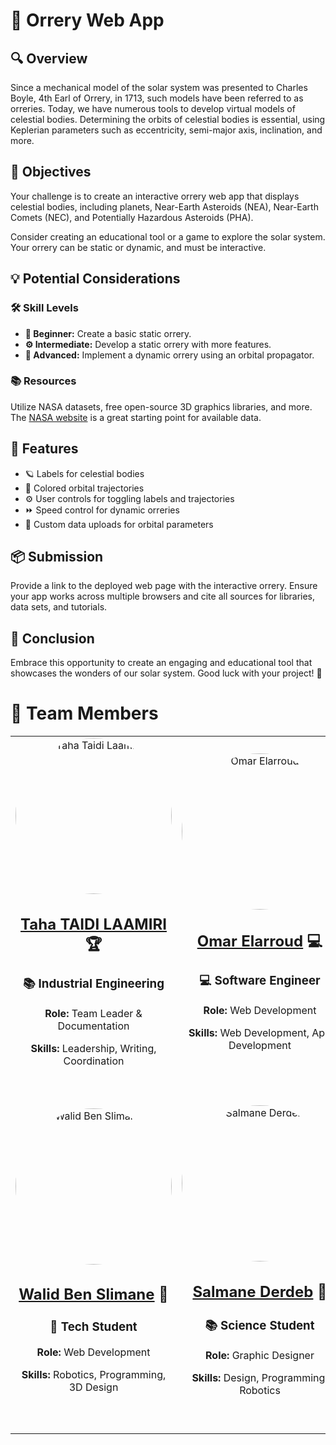 <body>
    <h1>🌌 Orrery Web App</h1>
    <h2>🔍 Overview</h2>
    <p>
        Since a mechanical model of the solar system was presented to Charles Boyle, 4th Earl of Orrery, in 1713, 
        such models have been referred to as orreries. Today, we have numerous tools to develop virtual models of 
        celestial bodies. Determining the orbits of celestial bodies is essential, using Keplerian parameters 
        such as eccentricity, semi-major axis, inclination, and more.
    </p>
    <h2>🎯 Objectives</h2>
    <p>
        Your challenge is to create an interactive orrery web app that displays celestial bodies, including 
        planets, Near-Earth Asteroids (NEA), Near-Earth Comets (NEC), and Potentially Hazardous Asteroids (PHA).
    </p>
    <p>
        Consider creating an educational tool or a game to explore the solar system. Your orrery can be static 
        or dynamic, and must be interactive.
    </p>
    <h2>💡 Potential Considerations</h2>
    <h3>🛠 Skill Levels</h3>
    <ul>
        <li><strong>🔰 Beginner:</strong> Create a basic static orrery.</li>
        <li><strong>⚙️ Intermediate:</strong> Develop a static orrery with more features.</li>
        <li><strong>🚀 Advanced:</strong> Implement a dynamic orrery using an orbital propagator.</li>
    </ul>
    <h3>📚 Resources</h3>
    <p>
        Utilize NASA datasets, free open-source 3D graphics libraries, and more. 
        The <a href="https://www.nasa.gov">NASA website</a> is a great starting point for available data.
    </p>
    <h2>🌟 Features</h2>
    <ul>
        <li>🪐 Labels for celestial bodies</li>
        <li>🌈 Colored orbital trajectories</li>
        <li>⚙️ User controls for toggling labels and trajectories</li>
        <li>⏩ Speed control for dynamic orreries</li>
        <li>📂 Custom data uploads for orbital parameters</li>
    </ul>
    <h2>📦 Submission</h2>
    <p>
        Provide a link to the deployed web page with the interactive orrery. Ensure your app works across multiple 
        browsers and cite all sources for libraries, data sets, and tutorials.
    </p>
    <h2>🚀 Conclusion</h2>
    <p>
        Embrace this opportunity to create an engaging and educational tool that showcases the wonders of our 
        solar system. Good luck with your project! 🌠
    </p>
    <h1>👥 Team Members</h1>
    <table style="width: 100%; text-align: center;">
        <tr>
            <td>
                <img src="https://github.com/user-attachments/assets/12a3426f-ae99-45b6-90b2-05169ba14a44" alt="Taha Taidi Laamiri" width="250" height="250" style="border-radius: 50%;">
                <h2><a href="https://github.com/DexterTaha" target="_blank">Taha TAIDI LAAMIRI</a> 🏆</h2>
                <h3>📚 Industrial Engineering</h3>
                <p><strong>Role:</strong> Team Leader & Documentation</p>
                <p><strong>Skills:</strong> Leadership, Writing, Coordination</p>
            </td>
            <td>
                <img src="https://github.com/user-attachments/assets/ed6accf1-7571-4787-beb1-b06d742ddf7b" alt="Omar Elarroud" width="250" height="250" style="border-radius: 50%;">
                <h2><a href="https://github.com/omarELARROUD" target="_blank">Omar Elarroud</a> 💻</h2>
                <h3>💻 Software Engineer</h3>
                <p><strong>Role:</strong> Web Development</p>
                <p><strong>Skills:</strong> Web Development, App Development</p>
            </td>
            <td>
                <img src="https://github.com/user-attachments/assets/6fe04c47-3c90-492c-bd40-a7436ff193d1" alt="Soufaine GHAZOUANE" width="250" height="250" style="border-radius: 50%;">
                <h2><a href="https://www.instagram.com/reality_faker/" target="_blank">Soufaine GHAZOUANE</a> 🎨</h2>
                <h3>🎨 3D Artist</h3>
                <p><strong>Role:</strong> 3D Designer</p>
                <p><strong>Skills:</strong> 3D Modeling, 3D Animation, VFX</p>
            </td>
        </tr>
        <tr>
            <td>
                <img src="https://github.com/user-attachments/assets/c4e0f643-df81-4683-a413-2296e6527f47" alt="Walid Ben Slimane" width="250" height="250" style="border-radius: 50%;">
                <h2><a href="https://github.com/walidbnslimane" target="_blank">Walid Ben Slimane</a> 🔧</h2>
                <h3>🔧 Tech Student</h3>
                <p><strong>Role:</strong> Web Development</p>
                <p><strong>Skills:</strong> Robotics, Programming, 3D Design</p>
            </td>
            <td>
                <img src="https://github.com/user-attachments/assets/70c6ed95-7fce-4ee0-840e-6f5b5265e15e" alt="Salmane Derdeb" width="250" height="250" style="border-radius: 50%;">
                <h2><a href="https://github.com/salmane-derdeb" target="_blank">Salmane Derdeb</a> 🎨</h2>
                <h3>📚 Science Student</h3>
                <p><strong>Role:</strong> Graphic Designer</p>
                <p><strong>Skills:</strong> Design, Programming, Robotics</p>
            </td>
            <td>
                <img src="https://github.com/user-attachments/assets/5c9d1a28-243c-4c6f-8052-82998c2a2ced" alt="Mourtada TAIDI LAAMIRI" width="300" height="300" style="border-radius: 50%;">
                <h2><a href="https://github.com/taidimortada" target="_blank">Mourtada TAIDI LAAMIRI</a> 📑</h2>
                <h3>📚 Science Student</h3>
                <p><strong>Role:</strong> Documentation</p>
                <p><strong>Skills:</strong> Robotics, Programming, 3D Design</p>
            </td>
        </tr>
    </table>
</body>
